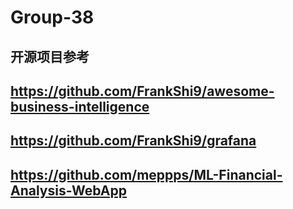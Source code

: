 # Group-38

## 开源项目参考
## https://github.com/FrankShi9/awesome-business-intelligence
## https://github.com/FrankShi9/grafana
## https://github.com/meppps/ML-Financial-Analysis-WebApp
